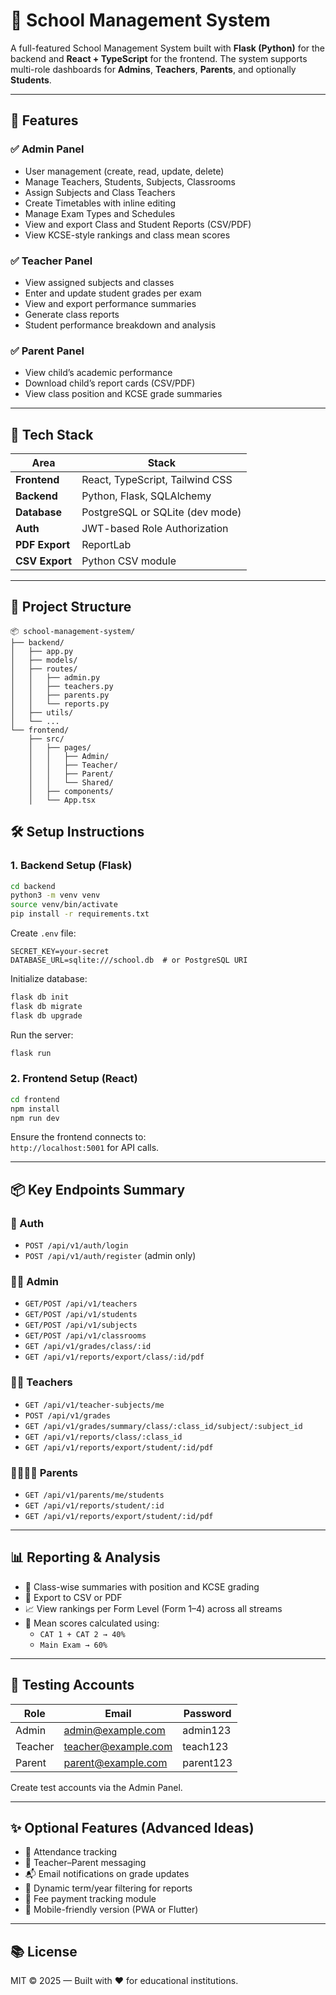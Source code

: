 # 🏫 School Management System

A full-featured School Management System built with **Flask (Python)** for the backend and **React + TypeScript** for the frontend. The system supports multi-role dashboards for **Admins**, **Teachers**, **Parents**, and optionally **Students**.

---

## 🚀 Features

### ✅ Admin Panel

- User management (create, read, update, delete)
- Manage Teachers, Students, Subjects, Classrooms
- Assign Subjects and Class Teachers
- Create Timetables with inline editing
- Manage Exam Types and Schedules
- View and export Class and Student Reports (CSV/PDF)
- View KCSE-style rankings and class mean scores

### ✅ Teacher Panel

- View assigned subjects and classes
- Enter and update student grades per exam
- View and export performance summaries
- Generate class reports
- Student performance breakdown and analysis

### ✅ Parent Panel

- View child’s academic performance
- Download child’s report cards (CSV/PDF)
- View class position and KCSE grade summaries

---

## 🧰 Tech Stack

| Area        | Stack                              |
|-------------|-------------------------------------|
| **Frontend** | React, TypeScript, Tailwind CSS     |
| **Backend**  | Python, Flask, SQLAlchemy           |
| **Database** | PostgreSQL or SQLite (dev mode)     |
| **Auth**     | JWT-based Role Authorization        |
| **PDF Export** | ReportLab                         |
| **CSV Export** | Python CSV module                 |

---

## 📁 Project Structure

```
📦 school-management-system/
├── backend/
│   ├── app.py
│   ├── models/
│   ├── routes/
│   │   ├── admin.py
│   │   ├── teachers.py
│   │   ├── parents.py
│   │   └── reports.py
│   ├── utils/
│   └── ...
└── frontend/
    ├── src/
    │   ├── pages/
    │   │   ├── Admin/
    │   │   ├── Teacher/
    │   │   ├── Parent/
    │   │   └── Shared/
    │   ├── components/
    │   └── App.tsx

```

## 🛠️ Setup Instructions

### 1. Backend Setup (Flask)

```bash
cd backend
python3 -m venv venv
source venv/bin/activate
pip install -r requirements.txt
```

Create `.env` file:

```env
SECRET_KEY=your-secret
DATABASE_URL=sqlite:///school.db  # or PostgreSQL URI
```

Initialize database:

```bash
flask db init
flask db migrate
flask db upgrade
```

Run the server:

```bash
flask run
```

### 2. Frontend Setup (React)

```bash
cd frontend
npm install
npm run dev
```

Ensure the frontend connects to:  
`http://localhost:5001` for API calls.

---

## 📦 Key Endpoints Summary

### 🔐 Auth

- `POST /api/v1/auth/login`
- `POST /api/v1/auth/register` (admin only)

### 👨‍🏫 Admin

- `GET/POST /api/v1/teachers`
- `GET/POST /api/v1/students`
- `GET/POST /api/v1/subjects`
- `GET/POST /api/v1/classrooms`
- `GET /api/v1/grades/class/:id`
- `GET /api/v1/reports/export/class/:id/pdf`

### 👨‍🏫 Teachers

- `GET /api/v1/teacher-subjects/me`
- `POST /api/v1/grades`
- `GET /api/v1/grades/summary/class/:class_id/subject/:subject_id`
- `GET /api/v1/reports/class/:class_id`
- `GET /api/v1/reports/export/student/:id/pdf`

### 👨‍👩‍👧‍👦 Parents

- `GET /api/v1/parents/me/students`
- `GET /api/v1/reports/student/:id`
- `GET /api/v1/reports/export/student/:id/pdf`

---

## 📊 Reporting & Analysis

- 📝 Class-wise summaries with position and KCSE grading
- 📄 Export to CSV or PDF
- 📈 View rankings per Form Level (Form 1–4) across all streams
- 🧮 Mean scores calculated using:
  - `CAT 1 + CAT 2 → 40%`
  - `Main Exam → 60%`

---

## 🧪 Testing Accounts

| Role    | Email               | Password  |
|---------|---------------------|-----------|
| Admin   | <admin@example.com>   | admin123  |
| Teacher | <teacher@example.com> | teach123  |
| Parent  | <parent@example.com>  | parent123 |

Create test accounts via the Admin Panel.

---

## ✨ Optional Features (Advanced Ideas)

- 📆 Attendance tracking
- 💬 Teacher–Parent messaging
- 📬 Email notifications on grade updates
- 📅 Dynamic term/year filtering for reports
- 🧾 Fee payment tracking module
- 📱 Mobile-friendly version (PWA or Flutter)

---

## 📚 License

MIT © 2025 — Built with ❤️ for educational institutions.

